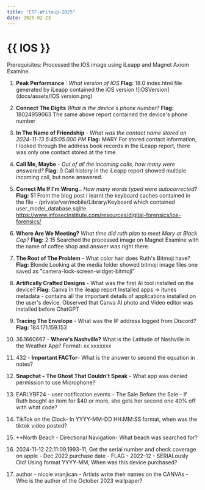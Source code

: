 ```yaml
---
title: "CTF-Writeup-2025"
date: 2025-02-23
---
```

<h1>{{ IOS }}</h1>

Prerequisites:
Processed the IOS image using iLeapp and Magnet Axiom Examine.

1. **Peak Performance** : *What version of IOS*
   **Flag:** 18.0
   index.html file generated by iLeapp contained the iOS version
    ![IOSVersion](docs/assets/IOS version.png)

2. **Connect The Digits** *What is the device's phone number?*
  **Flag:** 18024959063
  The same above report contained the device's phone number

3. **In The Name of Friendship** - *What was the contact name stored on 2024-11-13 5:45:05.000 PM*
   **Flag:** MARY
   For stored contact information, I looked through the address book records in the iLeapp report, there was only one contact stored at the time.
   
4. **Call Me, Maybe** - *Out of all the incoming calls, how many were answered?*
   **Flag:** 0
   Call history in the iLeapp report showed multiple incoming call, but none answered.
   
5. **Correct Me If I'm Wrong..** *How many words typed were autocorrected?*
   **Flag:** 51
   From the blog post I learnt the keyboard caches contained in the file - /private/var/mobile/Library/Keyboard which contained user_model_database.sqlite
   https://www.infosecinstitute.com/resources/digital-forensics/ios-forensics/
   
6. **Where Are We Meeting?** *What time did ruth plan to meet Mary at Black Cap?*
    **Flag:** 2:15
   Searched the processed image on Magnet Examine with the name of coffee shop and answer was right there.
   
7. **The Root of The Problem** - What color hair does Ruth's Bitmoji have?
   **Flag:** Blonde
   Looking at the media folder showed bitmoji image files one saved as "camera-lock-screen-widget-bitmoji"
   
10. **Artifically Crafted Designs** - What was the first AI tool installed on the device?
    **Flag:** Canva
    In the ileapp report Installed apps -> itunes metadata - contains all the important details of applications installed on the user's device. Observed that Canva AI photo and Video editor was              installed before ChatGPT
    
12. **Tracing The Envelope** - What was the IP address logged from Discord?
    **Flag:** 184.171.159.153
    
14. 36.1660667 - **Where's Nashville?** What is the Latitude of Nashville in the Weather App? Format: xx.xxxxxxx
15. 432 - **Important FACTor**- What is the answer to second the equation in notes?
16. **Snapchat -** **The Ghost That Couldn't Speak** - What app was denied permission to use Microphone?
17. EARLYBF24 - user notification events - The Sale Before the Sale - If Ruth bought an item for $40 or more, she gets her second one 40% off with what code?
18. TikTok on the Clock- In YYYY-MM-DD HH:MM:SS format, when was the tiktok video posted?
19. **North Beach - Directional Navigation- What beach was searched for?
20. 2024-11-12 22:11:09,1993-11, Get the serial number and check coverage on apple - Dec 2022 purchase date - FLAG - 2022-12 - SERIALously Old! Using format YYYY-MM, When was this device purchased?
21. author - nicole vranjican - Artists write their names on the CANVAs - Who is the author of the October 2023 wallpaper?
